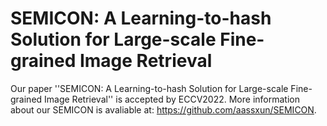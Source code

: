 # SEMICON: A Learning-to-hash Solution for Large-scale Fine-grained Image Retrieval

Our paper ''SEMICON: A Learning-to-hash Solution for Large-scale Fine-grained Image Retrieval'' is accepted by ECCV2022. More information about our SEMICON is avaliable at: https://github.com/aassxun/SEMICON.

